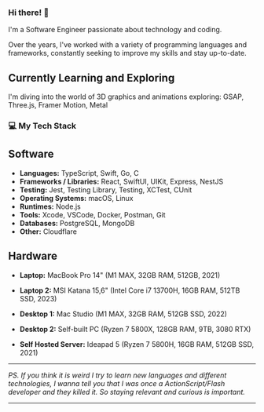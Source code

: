 ### Hi there! 👋

I'm a Software Engineer passionate about technology and coding.

Over the years, I've worked with a variety of programming languages and frameworks, constantly seeking to improve my skills and stay up-to-date.

## Currently Learning and Exploring

I'm diving into the world of 3D graphics and animations exploring:
GSAP, Three.js, Framer Motion, Metal

### 💻 My Tech Stack

## Software

- **Languages:** TypeScript, Swift, Go, C
- **Frameworks / Libraries:** React, SwiftUI, UIKit, Express, NestJS
- **Testing:** Jest, Testing Library, Testing, XCTest, CUnit
- **Operating Systems:** macOS, Linux
- **Runtimes:** Node.js
- **Tools:** Xcode, VSCode, Docker, Postman, Git
- **Databases:** PostgreSQL, MongoDB
- **Other:** Cloudflare

## Hardware

- **Laptop:** MacBook Pro 14" (M1 MAX, 32GB RAM, 512GB, 2021)
- **Laptop 2:** MSI Katana 15,6" (Intel Core i7 13700H, 16GB RAM, 512TB SSD, 2023)
- **Desktop 1:** Mac Studio (M1 MAX, 32GB RAM, 512GB SSD, 2022)
- **Desktop 2:** Self-built PC (Ryzen 7 5800X, 128GB RAM, 9TB, 3080 RTX)

- **Self Hosted Server:** Ideapad 5 (Ryzen 7 5800H, 16GB RAM, 512GB SSD, 2021)

---

_PS. If you think it is weird I try to learn new languages and different technologies, I wanna tell you that I was once a ActionScript/Flash developer and they killed it. So staying relevant and curious is important._

---

